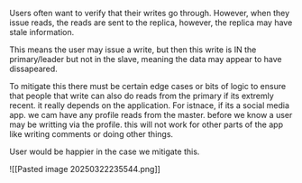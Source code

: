 Users often want to verify that their writes go through. However, when they issue reads, the reads are sent to the replica, however, the replica may have stale information.

This means the user may issue a write, but then this write is IN the primary/leader but not in the slave, meaning the data may appear to have dissapeared.

To mitigate this there must be certain edge cases or bits of logic to ensure that people that write can also do reads from the primary if its extremly recent. it really depends on the application. For istnace, if its a social media app. we cam have any profile reads from the master. before we know a user may be writting via the profile.  this will not work for other parts of the app like writing comments or doing other things.

User would be happier in the case we mitigate this.

![[Pasted image 20250322235544.png]]